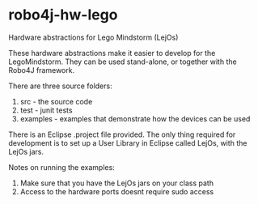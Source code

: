 # robo4j-hw-lego
Hardware abstractions for Lego Mindstorm (LejOs)

These hardware abstractions make it easier to develop for the LegoMindstorm. They can be used stand-alone, or together with the Robo4J framework.


There are three source folders:

1. src - the source code
2. test - junit tests
3. examples - examples that demonstrate how the devices can be used

There is an Eclipse .project file provided. The only thing required for development is to set up a User Library in Eclipse called LejOs, with the LejOs jars.


Notes on running the examples:

1. Make sure that you have the LejOs jars on your class path
2. Access to the hardware ports doesnt require sudo  access
